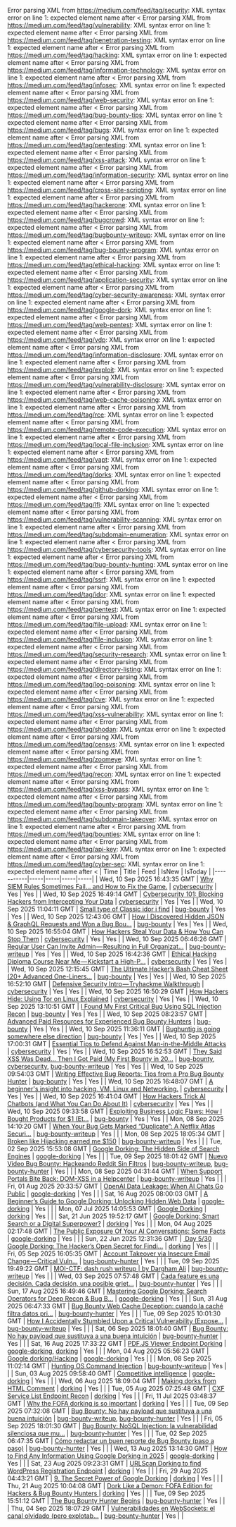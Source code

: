 Error parsing XML from https://medium.com/feed/tag/security: XML syntax error on line 1: expected element name after <
Error parsing XML from https://medium.com/feed/tag/vulnerability: XML syntax error on line 1: expected element name after <
Error parsing XML from https://medium.com/feed/tag/penetration-testing: XML syntax error on line 1: expected element name after <
Error parsing XML from https://medium.com/feed/tag/hacking: XML syntax error on line 1: expected element name after <
Error parsing XML from https://medium.com/feed/tag/information-technology: XML syntax error on line 1: expected element name after <
Error parsing XML from https://medium.com/feed/tag/infosec: XML syntax error on line 1: expected element name after <
Error parsing XML from https://medium.com/feed/tag/web-security: XML syntax error on line 1: expected element name after <
Error parsing XML from https://medium.com/feed/tag/bug-bounty-tips: XML syntax error on line 1: expected element name after <
Error parsing XML from https://medium.com/feed/tag/bugs: XML syntax error on line 1: expected element name after <
Error parsing XML from https://medium.com/feed/tag/pentesting: XML syntax error on line 1: expected element name after <
Error parsing XML from https://medium.com/feed/tag/xss-attack: XML syntax error on line 1: expected element name after <
Error parsing XML from https://medium.com/feed/tag/information-security: XML syntax error on line 1: expected element name after <
Error parsing XML from https://medium.com/feed/tag/cross-site-scripting: XML syntax error on line 1: expected element name after <
Error parsing XML from https://medium.com/feed/tag/hackerone: XML syntax error on line 1: expected element name after <
Error parsing XML from https://medium.com/feed/tag/bugcrowd: XML syntax error on line 1: expected element name after <
Error parsing XML from https://medium.com/feed/tag/bugbounty-writeup: XML syntax error on line 1: expected element name after <
Error parsing XML from https://medium.com/feed/tag/bug-bounty-program: XML syntax error on line 1: expected element name after <
Error parsing XML from https://medium.com/feed/tag/ethical-hacking: XML syntax error on line 1: expected element name after <
Error parsing XML from https://medium.com/feed/tag/application-security: XML syntax error on line 1: expected element name after <
Error parsing XML from https://medium.com/feed/tag/cyber-security-awareness: XML syntax error on line 1: expected element name after <
Error parsing XML from https://medium.com/feed/tag/google-dork: XML syntax error on line 1: expected element name after <
Error parsing XML from https://medium.com/feed/tag/web-pentest: XML syntax error on line 1: expected element name after <
Error parsing XML from https://medium.com/feed/tag/vdp: XML syntax error on line 1: expected element name after <
Error parsing XML from https://medium.com/feed/tag/information-disclosure: XML syntax error on line 1: expected element name after <
Error parsing XML from https://medium.com/feed/tag/exploit: XML syntax error on line 1: expected element name after <
Error parsing XML from https://medium.com/feed/tag/vulnerability-disclosure: XML syntax error on line 1: expected element name after <
Error parsing XML from https://medium.com/feed/tag/web-cache-poisoning: XML syntax error on line 1: expected element name after <
Error parsing XML from https://medium.com/feed/tag/rce: XML syntax error on line 1: expected element name after <
Error parsing XML from https://medium.com/feed/tag/remote-code-execution: XML syntax error on line 1: expected element name after <
Error parsing XML from https://medium.com/feed/tag/local-file-inclusion: XML syntax error on line 1: expected element name after <
Error parsing XML from https://medium.com/feed/tag/vapt: XML syntax error on line 1: expected element name after <
Error parsing XML from https://medium.com/feed/tag/dorks: XML syntax error on line 1: expected element name after <
Error parsing XML from https://medium.com/feed/tag/github-dorking: XML syntax error on line 1: expected element name after <
Error parsing XML from https://medium.com/feed/tag/lfi: XML syntax error on line 1: expected element name after <
Error parsing XML from https://medium.com/feed/tag/vulnerability-scanning: XML syntax error on line 1: expected element name after <
Error parsing XML from https://medium.com/feed/tag/subdomain-enumeration: XML syntax error on line 1: expected element name after <
Error parsing XML from https://medium.com/feed/tag/cybersecurity-tools: XML syntax error on line 1: expected element name after <
Error parsing XML from https://medium.com/feed/tag/bug-bounty-hunting: XML syntax error on line 1: expected element name after <
Error parsing XML from https://medium.com/feed/tag/ssrf: XML syntax error on line 1: expected element name after <
Error parsing XML from https://medium.com/feed/tag/idor: XML syntax error on line 1: expected element name after <
Error parsing XML from https://medium.com/feed/tag/pentest: XML syntax error on line 1: expected element name after <
Error parsing XML from https://medium.com/feed/tag/file-upload: XML syntax error on line 1: expected element name after <
Error parsing XML from https://medium.com/feed/tag/file-inclusion: XML syntax error on line 1: expected element name after <
Error parsing XML from https://medium.com/feed/tag/security-research: XML syntax error on line 1: expected element name after <
Error parsing XML from https://medium.com/feed/tag/directory-listing: XML syntax error on line 1: expected element name after <
Error parsing XML from https://medium.com/feed/tag/log-poisoning: XML syntax error on line 1: expected element name after <
Error parsing XML from https://medium.com/feed/tag/cve: XML syntax error on line 1: expected element name after <
Error parsing XML from https://medium.com/feed/tag/xss-vulnerability: XML syntax error on line 1: expected element name after <
Error parsing XML from https://medium.com/feed/tag/shodan: XML syntax error on line 1: expected element name after <
Error parsing XML from https://medium.com/feed/tag/censys: XML syntax error on line 1: expected element name after <
Error parsing XML from https://medium.com/feed/tag/zoomeye: XML syntax error on line 1: expected element name after <
Error parsing XML from https://medium.com/feed/tag/recon: XML syntax error on line 1: expected element name after <
Error parsing XML from https://medium.com/feed/tag/xss-bypass: XML syntax error on line 1: expected element name after <
Error parsing XML from https://medium.com/feed/tag/bounty-program: XML syntax error on line 1: expected element name after <
Error parsing XML from https://medium.com/feed/tag/subdomain-takeover: XML syntax error on line 1: expected element name after <
Error parsing XML from https://medium.com/feed/tag/bounties: XML syntax error on line 1: expected element name after <
Error parsing XML from https://medium.com/feed/tag/api-key: XML syntax error on line 1: expected element name after <
Error parsing XML from https://medium.com/feed/tag/cyber-sec: XML syntax error on line 1: expected element name after <
| Time | Title | Feed | IsNew | IsToday |
|-----------|-----|-----|-----|-----|
| Wed, 10 Sep 2025 16:43:35 GMT | [Why SIEM Rules Sometimes Fail… and How to Fix the Game.](https://freedium.cfd/https://medium.com/p/91975f6ac763) | [cybersecurity](https://medium.com/feed/tag/cybersecurity) | Yes | Yes |
| Wed, 10 Sep 2025 16:49:14 GMT | [Cybersecurity 101: Blocking Hackers from Intercepting Your Data](https://freedium.cfd/https://medium.com/p/499860f62e3b) | [cybersecurity](https://medium.com/feed/tag/cybersecurity) | Yes | Yes |
| Wed, 10 Sep 2025 11:04:11 GMT | [Small type of Classic idor i find](https://freedium.cfd/https://medium.com/p/416a11b1fe59) | [bug-bounty](https://medium.com/feed/tag/bug-bounty) | Yes | Yes |
| Wed, 10 Sep 2025 12:43:06 GMT | [How I Discovered Hidden JSON & GraphQL Requests and Won a Bug Bou...](https://freedium.cfd/https://medium.com/p/dc0d72b4aba4) | [bug-bounty](https://medium.com/feed/tag/bug-bounty) | Yes | Yes |
| Wed, 10 Sep 2025 16:55:04 GMT | [How Hackers Steal Your Data & How You Can Stop Them](https://freedium.cfd/https://medium.com/p/0dc5fc168122) | [cybersecurity](https://medium.com/feed/tag/cybersecurity) | Yes | Yes |
| Wed, 10 Sep 2025 06:46:26 GMT | [Regular User Can Invite Admin — Resulting in Full Organizat...](https://freedium.cfd/https://medium.com/p/050dd57f9e01) | [bug-bounty-writeup](https://medium.com/feed/tag/bug-bounty-writeup) | Yes | Yes |
| Wed, 10 Sep 2025 16:42:36 GMT | [Ethical Hacking Diploma Course Near Me — Kickstart a High-P...](https://freedium.cfd/https://medium.com/p/0f2becacef28) | [cybersecurity](https://medium.com/feed/tag/cybersecurity) | Yes | Yes |
| Wed, 10 Sep 2025 12:15:45 GMT | [The Ultimate Hacker’s Bash Cheat Sheet (20+ Advanced One-Liners...](https://freedium.cfd/https://medium.com/p/418385ed1e35) | [bug-bounty](https://medium.com/feed/tag/bug-bounty) | Yes | Yes |
| Wed, 10 Sep 2025 16:52:10 GMT | [Defensive Security Intro — Tryhackme Walkthrough](https://freedium.cfd/https://medium.com/p/194e079873a6) | [cybersecurity](https://medium.com/feed/tag/cybersecurity) | Yes | Yes |
| Wed, 10 Sep 2025 16:50:29 GMT | [How Hackers Hide: Using Tor on Linux Explained](https://freedium.cfd/https://medium.com/p/a0963f37773c) | [cybersecurity](https://medium.com/feed/tag/cybersecurity) | Yes | Yes |
| Wed, 10 Sep 2025 13:10:51 GMT | [I Found My First Critical Bug Using SQL Injection Recon](https://freedium.cfd/https://medium.com/p/6a3e2f9d89f5) | [bug-bounty](https://medium.com/feed/tag/bug-bounty) | Yes | Yes |
| Wed, 10 Sep 2025 08:23:57 GMT | [Advanced Paid Resources for Experienced Bug Bounty Hunters](https://freedium.cfd/https://medium.com/p/3c900060bf8e) | [bug-bounty](https://medium.com/feed/tag/bug-bounty) | Yes | Yes |
| Wed, 10 Sep 2025 11:36:11 GMT | [Bughuntig is going somewhere else direction](https://freedium.cfd/https://medium.com/p/9852b3b72e4d) | [bug-bounty](https://medium.com/feed/tag/bug-bounty) | Yes | Yes |
| Wed, 10 Sep 2025 17:00:31 GMT | [Essential Tips to Defend Against Man-in-the-Middle Attacks](https://freedium.cfd/https://medium.com/p/52bc8177ab92) | [cybersecurity](https://medium.com/feed/tag/cybersecurity) | Yes | Yes |
| Wed, 10 Sep 2025 16:52:53 GMT | [They Said XSS Was Dead… Then I Got Paid  (My First Bounty in 20...](https://freedium.cfd/https://medium.com/p/6eb8d27c6c1a) | [bug-bounty](https://medium.com/feed/tag/bug-bounty), [cybersecurity](https://medium.com/feed/tag/cybersecurity), [bug-bounty-writeup](https://medium.com/feed/tag/bug-bounty-writeup) | Yes | Yes |
| Wed, 10 Sep 2025 09:54:03 GMT | [Writing Effective Bug Reports: Tips from a Pro Bug Bounty Hunter](https://freedium.cfd/https://medium.com/p/b2d2842129ed) | [bug-bounty](https://medium.com/feed/tag/bug-bounty) | Yes | Yes |
| Wed, 10 Sep 2025 16:48:07 GMT | [A beginner's insight into hacking, VM, Linux and Networking.](https://freedium.cfd/https://medium.com/p/47bdd6f653ba) | [cybersecurity](https://medium.com/feed/tag/cybersecurity) | Yes | Yes |
| Wed, 10 Sep 2025 16:41:04 GMT | [How Hackers Trick AI Chatbots (and What You Can Do About It)](https://freedium.cfd/https://medium.com/p/7fe32efac2b6) | [cybersecurity](https://medium.com/feed/tag/cybersecurity) | Yes | Yes |
| Wed, 10 Sep 2025 09:33:58 GMT | [Exploiting Business Logic Flaws: How I Bought Products for $1 (Et...](https://freedium.cfd/https://medium.com/p/6f21f883cd7a) | [bug-bounty](https://medium.com/feed/tag/bug-bounty) | Yes | Yes |
| Mon, 08 Sep 2025 14:10:20 GMT | [When Your Bug Gets Marked “Duplicate”: A Netflix Atlas Securi...](https://freedium.cfd/https://medium.com/p/eae25a5f4f35) | [bug-bounty-writeup](https://medium.com/feed/tag/bug-bounty-writeup) | Yes |  |
| Mon, 08 Sep 2025 18:05:34 GMT | [Broken like Hijacking earned me $150](https://freedium.cfd/https://medium.com/p/d67fc0571582) | [bug-bounty-writeup](https://medium.com/feed/tag/bug-bounty-writeup) | Yes |  |
| Tue, 02 Sep 2025 15:53:08 GMT | [ Google Dorking: The Hidden Side of Search Engines](https://freedium.cfd/https://medium.com/p/75d8d1153d17) | [google-dorking](https://medium.com/feed/tag/google-dorking) | Yes |  |
| Tue, 09 Sep 2025 18:01:42 GMT | [Nuevo Video Bug Bounty: Hackeando Reddit Sin Filtros](https://freedium.cfd/https://medium.com/p/df82b7338145) | [bug-bounty-writeup](https://medium.com/feed/tag/bug-bounty-writeup), [bug-bounty-hunter](https://medium.com/feed/tag/bug-bounty-hunter) | Yes |  |
| Mon, 08 Sep 2025 04:31:44 GMT | [When Support Portals Bite Back: DOM-XSS in a Helpcenter](https://freedium.cfd/https://medium.com/p/4ac7e154ce4e) | [bug-bounty-writeup](https://medium.com/feed/tag/bug-bounty-writeup) | Yes |  |
| Fri, 01 Aug 2025 20:33:57 GMT | [OpenAI Data Leakage: When AI Chats Go Public](https://freedium.cfd/https://medium.com/p/d3e07c680a10) | [google-dorking](https://medium.com/feed/tag/google-dorking) | Yes |  |
| Sat, 16 Aug 2025 08:00:03 GMT | [A Beginner’s Guide to Google Dorking: Unlocking Hidden Web Data](https://freedium.cfd/https://medium.com/p/57ef6e0325ca) | [google-dorking](https://medium.com/feed/tag/google-dorking) | Yes |  |
| Mon, 07 Jul 2025 14:05:53 GMT | [Google Dorking](https://freedium.cfd/https://medium.com/p/435f81cbf592) | [dorking](https://medium.com/feed/tag/dorking) | Yes |  |
| Sat, 21 Jun 2025 19:52:17 GMT | [ Google Dorking: Smart Search or a Digital Superpower?](https://freedium.cfd/https://medium.com/p/8ecefd692d0b) | [dorking](https://medium.com/feed/tag/dorking) | Yes |  |
| Mon, 04 Aug 2025 02:17:48 GMT | [The Public Exposure Of Your AI Conversations: Some Facts](https://freedium.cfd/https://medium.com/p/03ca20c1ba53) | [google-dorking](https://medium.com/feed/tag/google-dorking) | Yes |  |
| Sun, 22 Jun 2025 12:31:36 GMT | [️ Day 5/30 Google Dorking: The Hacker’s Open Secret for Findi...](https://freedium.cfd/https://medium.com/p/f6d11d586884) | [dorking](https://medium.com/feed/tag/dorking) | Yes |  |
| Fri, 05 Sep 2025 16:05:35 GMT | [ Account Takeover via Insecure Email Change — Critical Vuln...](https://freedium.cfd/https://medium.com/p/b67d44d7f600) | [bug-bounty-hunter](https://medium.com/feed/tag/bug-bounty-hunter) | Yes |  |
| Tue, 09 Sep 2025 19:49:22 GMT | [MOI-CTF: dash rush writeup \| by Dargham Ali](https://freedium.cfd/https://medium.com/p/13cafb958bc1) | [bug-bounty-writeup](https://medium.com/feed/tag/bug-bounty-writeup) | Yes |  |
| Wed, 03 Sep 2025 07:57:48 GMT | [ Cada feature es una decisión. Cada decisión, una posible griet...](https://freedium.cfd/https://medium.com/p/3ba14ee1bac8) | [bug-bounty-hunter](https://medium.com/feed/tag/bug-bounty-hunter) | Yes |  |
| Sun, 17 Aug 2025 16:49:46 GMT | [Mastering Google Dorking: Search Operators for Deep Recon & Bug B...](https://freedium.cfd/https://medium.com/p/d399963db955) | [google-dorking](https://medium.com/feed/tag/google-dorking) | Yes |  |
| Sun, 31 Aug 2025 06:47:33 GMT | [Bug Bounty Web Cache Deception: cuando la caché filtra datos pri...](https://freedium.cfd/https://medium.com/p/f8f72e6200b5) | [bug-bounty-hunter](https://medium.com/feed/tag/bug-bounty-hunter) | Yes |  |
| Tue, 09 Sep 2025 10:01:30 GMT | [How I Accidentally Stumbled Upon a Critical Vulnerability (Expose...](https://freedium.cfd/https://medium.com/p/420f17004062) | [bug-bounty-writeup](https://medium.com/feed/tag/bug-bounty-writeup) | Yes |  |
| Sat, 06 Sep 2025 18:01:40 GMT | [ Bug Bounty: No hay payload que sustituya a una buena intuición](https://freedium.cfd/https://medium.com/p/49c7f079f32c) | [bug-bounty-hunter](https://medium.com/feed/tag/bug-bounty-hunter) | Yes |  |
| Sat, 16 Aug 2025 17:33:22 GMT | [PDF.JS Viewer Endpoint Dorking](https://freedium.cfd/https://medium.com/p/03e3a68e0acf) | [google-dorking](https://medium.com/feed/tag/google-dorking), [dorking](https://medium.com/feed/tag/dorking) | Yes |  |
| Mon, 04 Aug 2025 05:56:23 GMT | [Google dorking/Hacking](https://freedium.cfd/https://medium.com/p/b4251a8b7a8f) | [google-dorking](https://medium.com/feed/tag/google-dorking) | Yes |  |
| Mon, 08 Sep 2025 11:02:14 GMT | [Hunting OS Command Injection](https://freedium.cfd/https://medium.com/p/039dbb284c7d) | [bug-bounty-writeup](https://medium.com/feed/tag/bug-bounty-writeup) | Yes |  |
| Sun, 03 Aug 2025 09:58:40 GMT | [Competitive intelligence](https://freedium.cfd/https://medium.com/p/63986c6f9aaa) | [google-dorking](https://medium.com/feed/tag/google-dorking) | Yes |  |
| Wed, 06 Aug 2025 18:09:04 GMT | [Making dorks from HTML Comment](https://freedium.cfd/https://medium.com/p/b4794b54d596) | [dorking](https://medium.com/feed/tag/dorking) | Yes |  |
| Tue, 05 Aug 2025 07:25:48 GMT | [CXF Service List Endpoint Recon](https://freedium.cfd/https://medium.com/p/de898ff3b03a) | [dorking](https://medium.com/feed/tag/dorking) | Yes |  |
| Fri, 11 Jul 2025 03:48:37 GMT | [Why the FOFA dorking is so important](https://freedium.cfd/https://medium.com/p/cdfc510ac976) | [dorking](https://medium.com/feed/tag/dorking) | Yes |  |
| Tue, 09 Sep 2025 07:32:08 GMT | [ Bug Bounty: No hay payload que sustituya a una buena intuición](https://freedium.cfd/https://medium.com/p/e7f12dce0253) | [bug-bounty-writeup](https://medium.com/feed/tag/bug-bounty-writeup), [bug-bounty-hunter](https://medium.com/feed/tag/bug-bounty-hunter) | Yes |  |
| Fri, 05 Sep 2025 18:01:30 GMT | [ Bug Bounty: NoSQL Injection: la vulnerabilidad silenciosa que mu...](https://freedium.cfd/https://medium.com/p/0a1b45f53bd7) | [bug-bounty-hunter](https://medium.com/feed/tag/bug-bounty-hunter) | Yes |  |
| Tue, 02 Sep 2025 06:47:35 GMT | [Cómo redactar un buen reporte de Bug Bounty (paso a paso)](https://freedium.cfd/https://medium.com/p/288016837dff) | [bug-bounty-hunter](https://medium.com/feed/tag/bug-bounty-hunter) | Yes |  |
| Wed, 13 Aug 2025 13:14:30 GMT | [How to Find Any Information Using Google Dorking in 2025](https://freedium.cfd/https://medium.com/p/3e98faaa49f2) | [google-dorking](https://medium.com/feed/tag/google-dorking) | Yes |  |
| Sat, 23 Aug 2025 09:23:31 GMT | [URLScan Dorking to find WordPress Registration Endpoint](https://freedium.cfd/https://medium.com/p/f005884786d0) | [dorking](https://medium.com/feed/tag/dorking) | Yes |  |
| Fri, 29 Aug 2025 04:43:21 GMT | [9. The Secret Power of Google Dorking](https://freedium.cfd/https://medium.com/p/736325566220) | [dorking](https://medium.com/feed/tag/dorking) | Yes |  |
| Thu, 21 Aug 2025 10:04:08 GMT | [Dork Like a Demon: FOFA Edition for Hackers & Bug Bounty Hunters ](https://freedium.cfd/https://medium.com/p/a81f154d51d5) | [dorking](https://medium.com/feed/tag/dorking) | Yes |  |
| Tue, 09 Sep 2025 15:51:12 GMT | [The Bug Bounty Hunter Begins](https://freedium.cfd/https://medium.com/p/916ea2eb3f4a) | [bug-bounty-hunter](https://medium.com/feed/tag/bug-bounty-hunter) | Yes |  |
| Thu, 04 Sep 2025 18:07:29 GMT | [ Vulnerabilidades en WebSockets: el canal olvidado (pero explotab...](https://freedium.cfd/https://medium.com/p/8512ab4bddf3) | [bug-bounty-hunter](https://medium.com/feed/tag/bug-bounty-hunter) | Yes |  |
